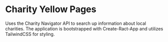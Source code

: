 # Charity Yellow Pages
Uses the Charity Navigator API to search up information about local charities. The application is bootstrapped with Create-Ract-App and utilizes TailwindCSS for styling. 
